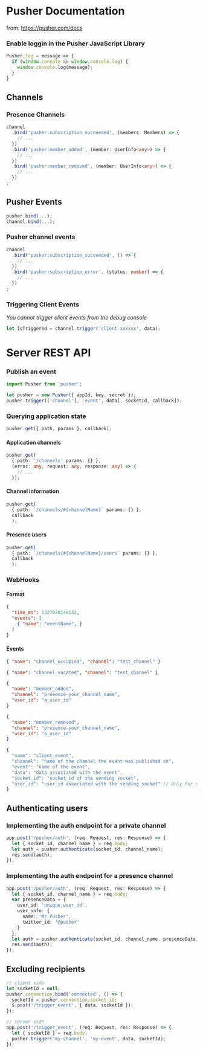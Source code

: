 # Pusher Documentation

from: https://pusher.com/docs

### Enable loggin in the Pusher JavaScript Library

```javascript
Pusher.log = message => {
  if (window.console && window.console.log) {
    window.console.log(message);
  }
}
```

## Channels

### Presence Channels

```typescript
channel
  .bind('pusher:subscription_succeeded', (members: Members) => {
    // ...
  })
  .bind('pusher:member_added', (member: UserInfo<any>) => {
    // ...
  })
  .bind('pusher:member_removed', (member: UserInfo<any>) => {
    // ...
  })
;
```

## Pusher Events

```typescript
pusher.bind(...);
channel.bind(...);
```

### Pusher channel events

```typescript
channel
  .bind('pusher:subscription_succeeded', () => {
    // ...
  })
  .bind('pusher:subscription_error', (status: number) => {
    // ...
  })
;
```

### Triggering Client Events

*You cannot trigger client events from the debug console*

```typescript
let isTriggered = channel.trigger('client-xxxxxx', data);
```

# Server REST API

### Publish an event

```typescript
import Pusher from 'pusher';

let pusher = new Pusher({ appId, key, secret });
pusher.trigger(['channel'], 'event', data[, socketId, callback]);
```

### Querying application state

```typescript
pusher.get({ path, params }, callback);
```

#### Application channels

```typescript
pusher.get(
  { path: '/channels' params: {} },
  (error: any, request: any, response: any) => {
    // ...
  });
```

#### Channel information

```typescript
pusher.get(
  { path: `/channels/#{channelName}` params: {} },
  callback
  );
```

#### Presence users

```typescript
pusher.get(
  { path: `/channels/#{channelName}/users` params: {} },
  callback
  );
```

### WebHooks

#### Format

```json
{
  "time_ms": 1327078148132,
  "events": [
    { "name": "eventName", }
  ]
}
```

#### Events

```json
{ "name": "channel_occupied", "channel": "test_channel" }
```

```json
{ "name": "channel_vacated", "channel": "test_channel" }
```

```json
{
  "name": "member_added",
  "channel": "presence-your_channel_name",
  "user_id": "a_user_id"
}
```

```json
{
  "name": "member_removed",
  "channel": "presence-your_channel_name",
  "user_id": "a_user_id"
}
```

```js
{
  "name": "client_event",
  "channel": "name of the channel the event was published on",
  "event": "name of the event",
  "data": "data associated with the event",
  "socket_id": "socket_id of the sending socket",
  "user_id": "user_id associated with the sending socket" // Only for presence channels
}
```

## Authenticating users

### Implementing the auth endpoint for a private channel

```typescript
app.post('/pusher/auth', (req: Request, res: Response) => {
  let { socket_id, channel_name } = req.body;
  let auth = pusher.authenticate(socket_id, channel_name);
  res.send(auth);
});
```

### Implementing the auth endpoint for a presence channel

```typescript
app.post('/pusher/auth', (req: Request, res: Response) => {
  let { socket_id, channel_name } = req.body;
  var presenceData = {
    user_id: 'unique_user_id',
    user_info: {
      name: 'Mr Pusher',
      twitter_id: '@pusher'
    }
  };
  let auth = pusher.authenticate(socket_id, channel_name, presenceData);
  res.send(auth);
});
```

## Excluding recipients

```typescript
// client side
let socketId = null;
pusher.connection.bind('connected', () => {
  socketId = pusher.connection.socket_id;
  $.post('/trigger_event', { data, socketId });
});

// server side
app.post('/trigger_event', (req: Request, res: Response) => {
  let { socketId } = req.body;
  pusher.trigger('my-channel', 'my-event', data, socketId);
});
```



